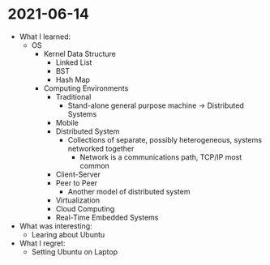 # 2021-06-14

- What I learned:
  - OS
    - Kernel Data Structure
      - Linked List
      - BST
      - Hash Map
    - Computing Environments
      - Traditional
        - Stand-alone general purpose machine -> Distributed Systems
      - Mobile
      - Distributed System
        - Collections of separate, possibly heterogeneous, systems networked together
          - Network is a communications path, TCP/IP most common
      - Client-Server
      - Peer to Peer
        - Another model of distributed system
      - Virtualization
      - Cloud Computing
      - Real-Time Embedded Systems
- What was interesting: 
  - Learing about Ubuntu
- What I regret: 
  - Setting Ubuntu on Laptop